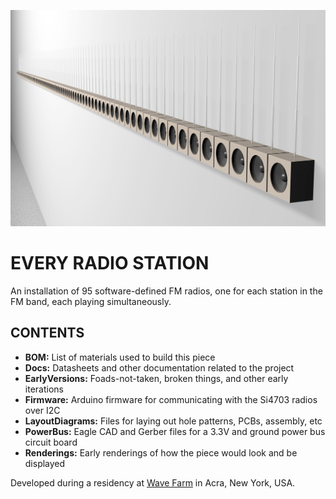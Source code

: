 ![](https://raw.githubusercontent.com/jeffThompson/EveryRadioStation/master/Renderings/Mockup7-web.jpg)

# EVERY RADIO STATION

An installation of 95 software-defined FM radios, one for each station in the FM band, each playing simultaneously.

## CONTENTS  

* **BOM:** List of materials used to build this piece  
* **Docs:** Datasheets and other documentation related to the project  
* **EarlyVersions:** Foads-not-taken, broken things, and other early iterations  
* **Firmware:** Arduino firmware for communicating with the Si4703 radios over I2C  
* **LayoutDiagrams:** Files for laying out hole patterns, PCBs, assembly, etc  
* **PowerBus:** Eagle CAD and Gerber files for a 3.3V and ground power bus circuit board  
* **Renderings:** Early renderings of how the piece would look and be displayed  

Developed during a residency at [Wave Farm](https://wavefarm.org/) in Acra, New York, USA.
